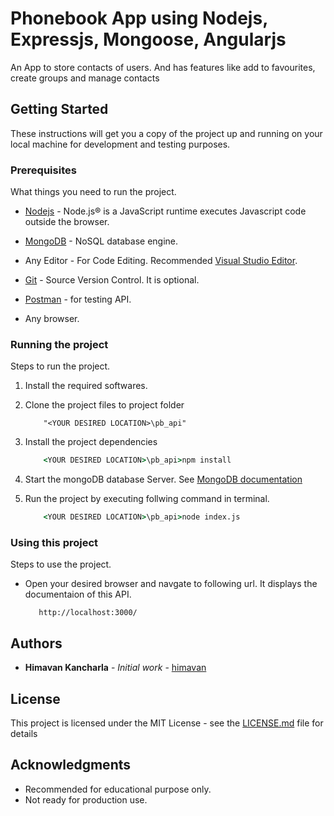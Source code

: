 # Phonebook App using Nodejs, Expressjs, Mongoose, Angularjs

An App to store contacts of users. And has features like add to favourites, create groups and manage contacts

## Getting Started

These instructions will get you a copy of the project up and running on your local machine for development and testing purposes.

### Prerequisites

What things you need to run the project.

* [Nodejs](https://nodejs.org/en/) - Node.js® is a JavaScript runtime executes Javascript code outside the browser.

* [MongoDB](https://www.mongodb.com/) - NoSQL database engine.

* Any Editor - For Code Editing. Recommended [Visual Studio  Editor](https://code.visualstudio.com/).

* [Git](https://git-scm.com/) - Source Version Control. It is optional.

* [Postman](https://www.getpostman.com/) - for testing API.

* Any browser.

### Running the project

Steps to run the project.

1. Install the required softwares.

2. Clone the project files to project folder

    ```uri
        "<YOUR DESIRED LOCATION>\pb_api"
    ```

3. Install the project dependencies

    ```cmd
        <YOUR DESIRED LOCATION>\pb_api>npm install
    ```

4. Start the mongoDB database Server. See [MongoDB documentation](https://docs.mongodb.com/)

5. Run the project by executing follwing command in terminal.

    ```cmd
        <YOUR DESIRED LOCATION>\pb_api>node index.js
    ```

### Using this project

Steps to use the project.

* Open your desired browser and navgate to following url. It displays the documentaion of this API.

    ```url
       http://localhost:3000/
    ```

## Authors

* **Himavan Kancharla** - *Initial work* - [himavan](https://github.com/himavan)

## License

This project is licensed under the MIT License - see the [LICENSE.md](LICENSE.md) file for details

## Acknowledgments

* Recommended for educational purpose only.
* Not ready for production use.